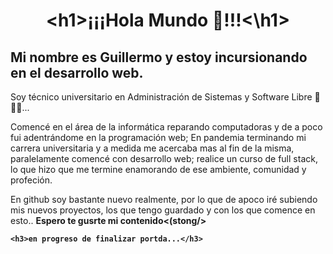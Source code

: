<div background="#f3f7fe">
    <h1 align="center" color="#44536B" >&lt;h1&gt;¡¡¡Hola Mundo 🖖!!!&lt;&#92;h1&gt;</h1>
    <h2>Mi nombre es Guillermo y estoy incursionando en el desarrollo web.</h2>
    <p>Soy técnico universitario en Administración de Sistemas y Software Libre <strong>🐧🐧🐧</strong>...</p>
    <p>Comencé en el área de la informática reparando computadoras y de a poco fui adentrándome en la programación web; En pandemia terminando mi carrera universitaria y a medida me acercaba mas al fin de la misma, paralelamente comencé con desarrollo web; realice un curso de full stack, lo que hizo que me termine enamorando de ese ambiente, comunidad y profeción.</p>
    <p>En github soy bastante nuevo realmente, por lo que de apoco iré subiendo mis nuevos proyectos, los que tengo guardado y con los que comence en esto.. <strong>Espero te gusrte mi contenido<(stong/></p>
    
    
    <h3>en progreso de finalizar portda...</h3>
<div>
